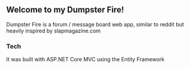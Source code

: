 ## Welcome to my Dumpster Fire!

Dumpster Fire is a forum / message board web app, similar to reddit but heavily inspired by slapmagazine.com

### Tech

It was built with ASP.NET Core MVC using the Entity Framework
